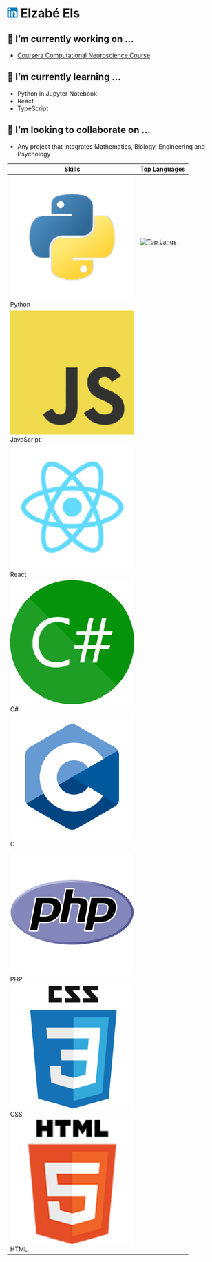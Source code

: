 # [![LinkedIn](./linkedin.png)]([https://www.linkedin.com/in/your-linkedin-profile](https://www.linkedin.com/in/maria-elizabeth-els)) Elzabé Els

## 🔭 I’m currently working on ...
- <a href="https://www.coursera.org/learn/computational-neuroscience">Coursera Computational Neuroscience Course</a>
  
## 🌱 I’m currently learning ...
- Python in Jupyter Notebook
- React
- TypeScript

## 👯 I’m looking to collaborate on ...
- Any project that integrates Mathematics, Biology, Engineering and Psychology

| Skills                                               | Top Languages                                                                                      |
| ---------------------------------------------------- | ------------------------------------------------------------------------------------------------- |
| ![Python](https://raw.githubusercontent.com/github/explore/80688e429a7d4ef2fca1e82350fe8e3517d3494d/topics/python/python.png)<br/>Python | [![Top Langs](https://github-readme-stats-ekm86oxwf-elzabeels.vercel.app/api/top-langs/?username=ElzabeEls&layout=compact&theme=transparent)](https://github.com/ElzabeEls/github-readme-stats) |
| ![JavaScript](https://raw.githubusercontent.com/github/explore/80688e429a7d4ef2fca1e82350fe8e3517d3494d/topics/javascript/javascript.png)<br/>JavaScript |                                                                                                   |
| ![React](https://raw.githubusercontent.com/github/explore/80688e429a7d4ef2fca1e82350fe8e3517d3494d/topics/react/react.png)<br/>React |                                                                                                   |
| ![C#](https://raw.githubusercontent.com/github/explore/80688e429a7d4ef2fca1e82350fe8e3517d3494d/topics/csharp/csharp.png)<br/>C# |                                                                                                   |
| ![C](https://raw.githubusercontent.com/github/explore/80688e429a7d4ef2fca1e82350fe8e3517d3494d/topics/c/c.png)<br/>C |                                                                                                   |
| ![PHP](https://raw.githubusercontent.com/github/explore/80688e429a7d4ef2fca1e82350fe8e3517d3494d/topics/php/php.png)<br/>PHP |                                                                                                   |
| ![CSS](https://raw.githubusercontent.com/github/explore/80688e429a7d4ef2fca1e82350fe8e3517d3494d/topics/css/css.png)<br/>CSS |                                                                                                   |
| ![HTML](https://raw.githubusercontent.com/github/explore/80688e429a7d4ef2fca1e82350fe8e3517d3494d/topics/html/html.png)<br/>HTML |                                                                                                   |











